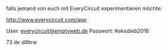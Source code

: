falls jemand von euch mit EveryCircuit experimentieren möchte:

http://www.everycircuit.com/app

User: everycircuit@emptyweb.de
Passwort: Keksdieb2016

73 de dl6trw
